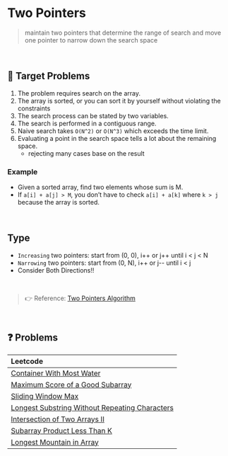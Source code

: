 # Two Pointers

> maintain two pointers that determine the range of search and move one pointer to narrow down the search space

<br/>

## 🎯 Target Problems

1. The problem requires search on the array.
2. The array is sorted, or you can sort it by yourself without violating the constraints
3. The search process can be stated by two variables.
4. The search is performed in a contiguous range.
5. Naive search takes `O(N^2)` or `O(N^3)` which exceeds the time limit.
6. Evaluating a point in the search space tells a lot about the remaining space.
   - rejecting many cases base on the result

### Example

- Given a sorted array, find two elements whose sum is M.
- If `a[i] + a[j] > M`, you don’t have to check `a[i] + a[k]` where `k > j` because the array is sorted.

<br/>

## Type

- `Increasing` two pointers: start from (0, 0), i++ or j++ until i < j < N
- `Narrowing` two pointers: start from (0, N), i++ or j-- until i < j
- Consider Both Directions!!

<br/>

> 👉 Reference: [Two Pointers Algorithm](https://blog.naver.com/kks227/220795165570)

<br/>

## ❓ Problems

| Leetcode                                                                                                                      |
| :---------------------------------------------------------------------------------------------------------------------------- |
| [Container With Most Water](https://github.com/eunnbi/algorithm/blob/main/two%20pointers/leetcode/11.cpp)                     |
| [Maximum Score of a Good Subarray](https://github.com/eunnbi/algorithm/blob/main/two%20pointers/leetcode/1793.cpp)            |
| [Sliding Window Max](https://github.com/eunnbi/algorithm/blob/main/two%20pointers/leetcode/239.cpp)                           |
| [Longest Substring Without Repeating Characters](https://github.com/eunnbi/algorithm/blob/main/two%20pointers/leetcode/3.cpp) |
| [Intersection of Two Arrays II](https://github.com/eunnbi/algorithm/blob/main/two%20pointers/leetcode/350.cpp)                |
| [Subarray Product Less Than K](https://github.com/eunnbi/algorithm/blob/main/two%20pointers/leetcode/713.cpp)                 |
| [Longest Mountain in Array](https://github.com/eunnbi/algorithm/blob/main/two%20pointers/leetcode/845.cpp)                    |
